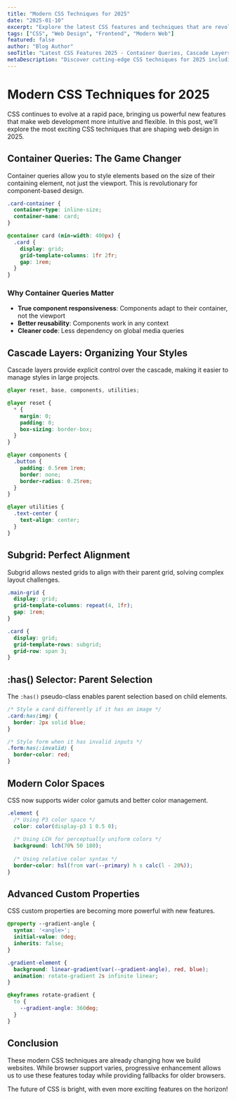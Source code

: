 ```yaml
---
title: "Modern CSS Techniques for 2025"
date: "2025-01-10"
excerpt: "Explore the latest CSS features and techniques that are revolutionizing web design in 2025, from container queries to cascade layers."
tags: ["CSS", "Web Design", "Frontend", "Modern Web"]
featured: false
author: "Blog Author"
seoTitle: "Latest CSS Features 2025 - Container Queries, Cascade Layers & More"
metaDescription: "Discover cutting-edge CSS techniques for 2025 including container queries, cascade layers, and modern layout methods. Stay ahead in web development."
---
```


# Modern CSS Techniques for 2025

CSS continues to evolve at a rapid pace, bringing us powerful new features that make web development more intuitive and flexible. In this post, we'll explore the most exciting CSS techniques that are shaping web design in 2025.

## Container Queries: The Game Changer

Container queries allow you to style elements based on the size of their containing element, not just the viewport. This is revolutionary for component-based design.

```css
.card-container {
  container-type: inline-size;
  container-name: card;
}

@container card (min-width: 400px) {
  .card {
    display: grid;
    grid-template-columns: 1fr 2fr;
    gap: 1rem;
  }
}
```

### Why Container Queries Matter

- **True component responsiveness**: Components adapt to their container, not the viewport
- **Better reusability**: Components work in any context
- **Cleaner code**: Less dependency on global media queries

## Cascade Layers: Organizing Your Styles

Cascade layers provide explicit control over the cascade, making it easier to manage styles in large projects.

```css
@layer reset, base, components, utilities;

@layer reset {
  * {
    margin: 0;
    padding: 0;
    box-sizing: border-box;
  }
}

@layer components {
  .button {
    padding: 0.5rem 1rem;
    border: none;
    border-radius: 0.25rem;
  }
}

@layer utilities {
  .text-center {
    text-align: center;
  }
}
```

## Subgrid: Perfect Alignment

Subgrid allows nested grids to align with their parent grid, solving complex layout challenges.

```css
.main-grid {
  display: grid;
  grid-template-columns: repeat(4, 1fr);
  gap: 1rem;
}

.card {
  display: grid;
  grid-template-rows: subgrid;
  grid-row: span 3;
}
```

## :has() Selector: Parent Selection

The `:has()` pseudo-class enables parent selection based on child elements.

```css
/* Style a card differently if it has an image */
.card:has(img) {
  border: 2px solid blue;
}

/* Style form when it has invalid inputs */
.form:has(:invalid) {
  border-color: red;
}
```

## Modern Color Spaces

CSS now supports wider color gamuts and better color management.

```css
.element {
  /* Using P3 color space */
  color: color(display-p3 1 0.5 0);
  
  /* Using LCH for perceptually uniform colors */
  background: lch(70% 50 180);
  
  /* Using relative color syntax */
  border-color: hsl(from var(--primary) h s calc(l - 20%));
}
```

## Advanced Custom Properties

CSS custom properties are becoming more powerful with new features.

```css
@property --gradient-angle {
  syntax: '<angle>';
  initial-value: 0deg;
  inherits: false;
}

.gradient-element {
  background: linear-gradient(var(--gradient-angle), red, blue);
  animation: rotate-gradient 2s infinite linear;
}

@keyframes rotate-gradient {
  to {
    --gradient-angle: 360deg;
  }
}
```

## Conclusion

These modern CSS techniques are already changing how we build websites. While browser support varies, progressive enhancement allows us to use these features today while providing fallbacks for older browsers.

The future of CSS is bright, with even more exciting features on the horizon!